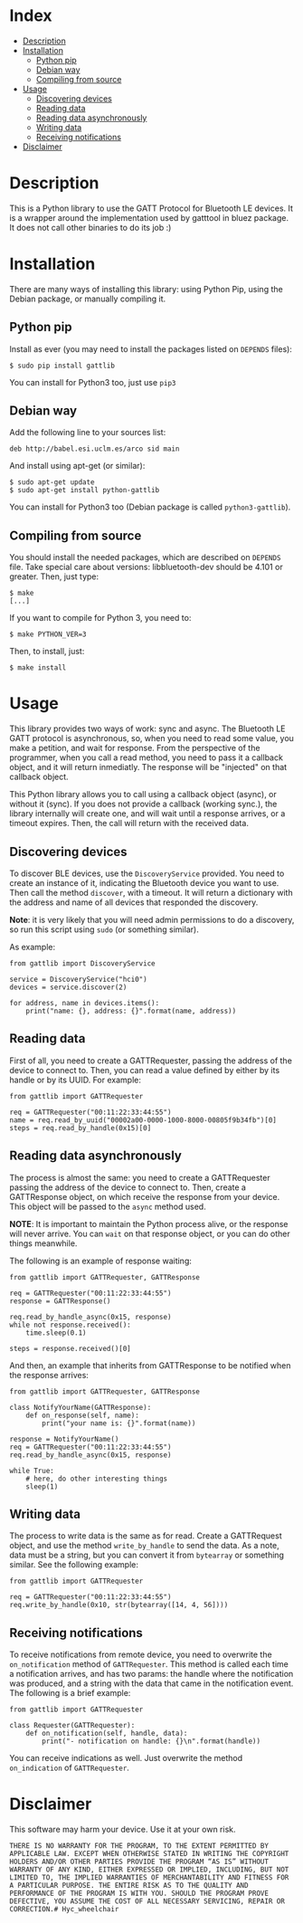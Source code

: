 Index
=======

* [Description](#markdown-header-description)
* [Installation](#markdown-header-installation)
    * [Python pip](#markdown-header-python-pip)
    * [Debian way](#markdown-header-debian-way)
    * [Compiling from source](#markdown-header-compiling-from-source)
* [Usage](#markdown-header-usage)
    * [Discovering devices](#markdown-header-discovering-devices)
    * [Reading data](#markdown-header-reading-data)
    * [Reading data asynchronously](#markdown-header-reading-data-asynchronously)
    * [Writing data](#markdown-header-writing-data)
    * [Receiving notifications](#markdown-header-receiving-notifications)
* [Disclaimer](#markdown-header-disclaimer)

Description
===========

This is a Python library to use the GATT Protocol for Bluetooth LE
devices. It is a wrapper around the implementation used by gatttool in
bluez package. It does not call other binaries to do its job :)

Installation
============

There are many ways of installing this library: using Python Pip,
using the Debian package, or manually compiling it.

Python pip
----------

Install as ever (you may need to install the packages listed on `DEPENDS` files):

    $ sudo pip install gattlib

You can install for Python3 too, just use `pip3`

Debian way
----------

Add the following line to your sources list:

    deb http://babel.esi.uclm.es/arco sid main

And install using apt-get (or similar):

    $ sudo apt-get update
    $ sudo apt-get install python-gattlib

You can install for Python3 too (Debian package is called `python3-gattlib`).

Compiling from source
---------------------

You should install the needed packages, which are described on `DEPENDS`
file. Take special care about versions: libbluetooth-dev should be
4.101 or greater. Then, just type:

    $ make
    [...]

If you want to compile for Python 3, you need to:

    $ make PYTHON_VER=3

Then, to install, just:

    $ make install

Usage
=====

This library provides two ways of work: sync and async. The Bluetooth
LE GATT protocol is asynchronous, so, when you need to read some
value, you make a petition, and wait for response. From the
perspective of the programmer, when you call a read method, you need
to pass it a callback object, and it will return inmediatly. The
response will be "injected" on that callback object.

This Python library allows you to call using a callback object
(async), or without it (sync). If you does not provide a callback
(working sync.), the library internally will create one, and will wait
until a response arrives, or a timeout expires. Then, the call will
return with the received data.

Discovering devices
-------------------

To discover BLE devices, use the `DiscoveryService` provided. You need
to create an instance of it, indicating the Bluetooth device you want
to use. Then call the method `discover`, with a timeout. It will
return a dictionary with the address and name of all devices that
responded the discovery.

**Note**: it is very likely that you will need admin permissions to do
a discovery, so run this script using `sudo` (or something similar).

As example:

    from gattlib import DiscoveryService

    service = DiscoveryService("hci0")
    devices = service.discover(2)

    for address, name in devices.items():
        print("name: {}, address: {}".format(name, address))

Reading data
------------

First of all, you need to create a GATTRequester, passing the address
of the device to connect to. Then, you can read a value defined by
either by its handle or by its UUID. For example:

    from gattlib import GATTRequester

    req = GATTRequester("00:11:22:33:44:55")
    name = req.read_by_uuid("00002a00-0000-1000-8000-00805f9b34fb")[0]
    steps = req.read_by_handle(0x15)[0]

Reading data asynchronously
--------------------------

The process is almost the same: you need to create a GATTRequester
passing the address of the device to connect to. Then, create a
GATTResponse object, on which receive the response from your
device. This object will be passed to the `async` method used.

**NOTE**: It is important to maintain the Python process alive, or the
response will never arrive. You can `wait` on that response object, or you
can do other things meanwhile.

The following is an example of response waiting:

    from gattlib import GATTRequester, GATTResponse

    req = GATTRequester("00:11:22:33:44:55")
    response = GATTResponse()

    req.read_by_handle_async(0x15, response)
    while not response.received():
        time.sleep(0.1)

    steps = response.received()[0]

And then, an example that inherits from GATTResponse to be notified
when the response arrives:

    from gattlib import GATTRequester, GATTResponse

    class NotifyYourName(GATTResponse):
        def on_response(self, name):
            print("your name is: {}".format(name))

    response = NotifyYourName()
    req = GATTRequester("00:11:22:33:44:55")
    req.read_by_handle_async(0x15, response)

    while True:
        # here, do other interesting things
        sleep(1)

Writing data
------------

The process to write data is the same as for read. Create a
GATTRequest object, and use the method `write_by_handle` to send the
data. As a note, data must be a string, but you can convert it from
`bytearray` or something similar. See the following example:

    from gattlib import GATTRequester

    req = GATTRequester("00:11:22:33:44:55")
    req.write_by_handle(0x10, str(bytearray([14, 4, 56])))

Receiving notifications
-----------------------

To receive notifications from remote device, you need to overwrite the
`on_notification` method of `GATTRequester`. This method is called
each time a notification arrives, and has two params: the handle where
the notification was produced, and a string with the data that came in
the notification event. The following is a brief example:

    from gattlib import GATTRequester

    class Requester(GATTRequester):
        def on_notification(self, handle, data):
            print("- notification on handle: {}\n".format(handle))

You can receive indications as well. Just overwrite the method
`on_indication` of `GATTRequester`.

Disclaimer
==========

This software may harm your device. Use it at your own risk.

    THERE IS NO WARRANTY FOR THE PROGRAM, TO THE EXTENT PERMITTED BY
    APPLICABLE LAW. EXCEPT WHEN OTHERWISE STATED IN WRITING THE COPYRIGHT
    HOLDERS AND/OR OTHER PARTIES PROVIDE THE PROGRAM “AS IS” WITHOUT
    WARRANTY OF ANY KIND, EITHER EXPRESSED OR IMPLIED, INCLUDING, BUT NOT
    LIMITED TO, THE IMPLIED WARRANTIES OF MERCHANTABILITY AND FITNESS FOR
    A PARTICULAR PURPOSE. THE ENTIRE RISK AS TO THE QUALITY AND
    PERFORMANCE OF THE PROGRAM IS WITH YOU. SHOULD THE PROGRAM PROVE
    DEFECTIVE, YOU ASSUME THE COST OF ALL NECESSARY SERVICING, REPAIR OR
    CORRECTION.# Hyc_wheelchair
